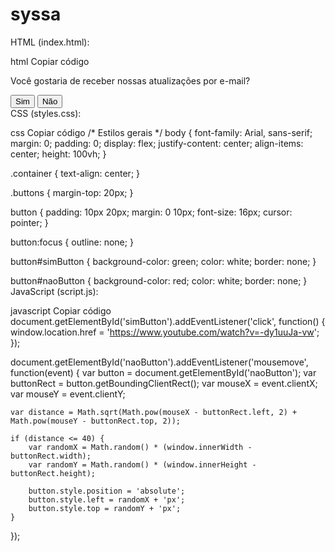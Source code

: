 # syssa
HTML (index.html):

html
Copiar código
<!DOCTYPE html>
<html lang="en">
<head>
    <meta charset="UTF-8">
    <meta name="viewport" content="width=device-width, initial-scale=1.0">
    <title>Texto com Botões</title>
    <link rel="stylesheet" href="styles.css">
</head>
<body>
    <div class="container">
        <p>Você gostaria de receber nossas atualizações por e-mail?</p>
        <div class="buttons">
            <button id="simButton">Sim</button>
            <button id="naoButton">Não</button>
        </div>
    </div>
    <script src="script.js"></script>
</body>
</html>
CSS (styles.css):

css
Copiar código
/* Estilos gerais */
body {
    font-family: Arial, sans-serif;
    margin: 0;
    padding: 0;
    display: flex;
    justify-content: center;
    align-items: center;
    height: 100vh;
}

.container {
    text-align: center;
}

.buttons {
    margin-top: 20px;
}

button {
    padding: 10px 20px;
    margin: 0 10px;
    font-size: 16px;
    cursor: pointer;
}

button:focus {
    outline: none;
}

button#simButton {
    background-color: green;
    color: white;
    border: none;
}

button#naoButton {
    background-color: red;
    color: white;
    border: none;
}
JavaScript (script.js):

javascript
Copiar código
document.getElementById('simButton').addEventListener('click', function() {
    window.location.href = 'https://www.youtube.com/watch?v=-dy1uuJa-vw';
});

document.getElementById('naoButton').addEventListener('mousemove', function(event) {
    var button = document.getElementById('naoButton');
    var buttonRect = button.getBoundingClientRect();
    var mouseX = event.clientX;
    var mouseY = event.clientY;
    
    var distance = Math.sqrt(Math.pow(mouseX - buttonRect.left, 2) + Math.pow(mouseY - buttonRect.top, 2));
    
    if (distance <= 40) {
        var randomX = Math.random() * (window.innerWidth - buttonRect.width);
        var randomY = Math.random() * (window.innerHeight - buttonRect.height);
        
        button.style.position = 'absolute';
        button.style.left = randomX + 'px';
        button.style.top = randomY + 'px';
    }
});
